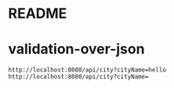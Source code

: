 # README

# validation-over-json

```
http://localhost:8080/api/city?cityName=hello
http://localhost:8080/api/city?cityName=
```


